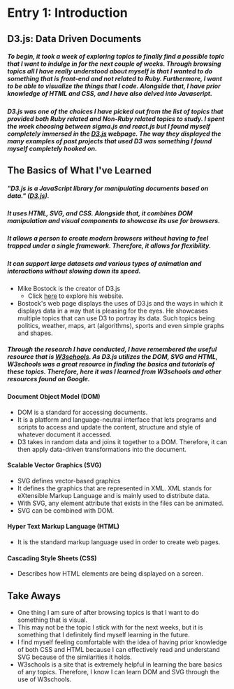 # Entry 1: Introduction
## D3.js: Data Driven Documents
##### To begin, it took a week of exploring topics to finally find a possible topic that I want to indulge in for the next couple of weeks. Through browsing topics all I have really understood about myself is that I wanted to do something that is front-end and not related to Ruby. Furthermore, I want to be able to visualize the things that I code. Alongside that, I have prior knowledge of HTML and CSS, and I have also delved into Javascript.
##### D3.js was one of the choices I have picked out from the list of topics that provided both Ruby related and Non-Ruby related topics to study. I spent the week choosing between sigma.js and react.js but I found myself completely immersed in the [D3.js](https://d3js.org/) webpage. The way they displayed the many examples of past projects that used D3 was something I found myself completely hooked on.

## The Basics of What I've Learned
##### "D3.js is a JavaScript library for manipulating documents based on data." ([D3.js](https://d3js.org/)).
##### It uses HTML, SVG, and CSS. Alongside that, it combines DOM manipulation and visual components to showcase its use for browsers.
##### It allows a person to create modern browsers without having to feel trapped under a single framework. Therefore, it allows for flexibility.
##### It can support large datasets and various types of animation and interactions without slowing down its speed.

- Mike Bostock is the creator of D3.js
    - Click [here](https://bost.ocks.org/mike/) to explore his website.
- Bostock's web page displays the uses of D3.js and the ways in which it displays data in a way that is pleasing for the eyes. He showcases multiple topics that can use D3 to portray its data. Such topics being politics, weather, maps, art (algorithms), sports and even simple graphs and shapes.

##### Through the research I have conducted, I have remembered the useful resource that is [W3schools](https://www.w3schools.com/). As D3.js utilizes the DOM, SVG and HTML, W3schools was a great resource in finding the basics and tutorials of these topics. Therefore, here it was I learned from W3schools and other resources found on Google.
#### Document Object Model (DOM)
- DOM is a standard for accessing documents.
- It is a platform and language-neutral interface that lets programs and scripts to access and update the content, structure and style of whatever document it accessed.
- D3 takes in random data and joins it together to a DOM. Therefore, it can then apply data-driven transformations into the document.
#### Scalable Vector Graphics (SVG)
-  SVG defines vector-based graphics
-  It defines the graphics that are represented in XML. XML stands for eXtensible Markup Language and is mainly used to distribute data.
-  With SVG, any element attribute that exists in the files can be animated.
-  SVG can be combined with DOM.
#### Hyper Text Markup Language (HTML)
- It is the standard markup language used in order to create web pages.
#### Cascading Style Sheets (CSS)
- Describes how HTML elements are being displayed on a screen.

## Take Aways
- One thing I am sure of after browsing topics is that I want to do something that is visual.
- This may not be the topic I stick with for the next weeks, but it is something that I definitely find myself learning in the future.
- I find myself feeling comfortable with the idea of having prior knowledge of both CSS and HTML because I can effectively read and understand SVG because of the similarities it holds.
- W3schools is a site that is extremely helpful in learning the bare basics of any topics. Therefore, I know I can learn DOM and SVG through the use of W3schools.
